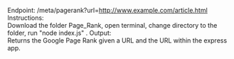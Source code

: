 Endpoint: /meta/pagerank?url=http://www.example.com/article.html  
Instructions:  
Download the folder Page_Rank, open terminal, change directory to the folder, run "node index.js" . 
Output:  
Returns the Google Page Rank given a URL and the URL within the express app.

